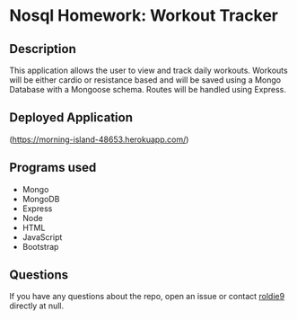 # Nosql Homework: Workout Tracker 

## Description
 
 This application allows the user to view and track daily workouts. Workouts will be either cardio or resistance based and will be saved using a Mongo Database with a Mongoose schema. Routes will be handled using Express.
 
## Deployed Application

(https://morning-island-48653.herokuapp.com/)

## Programs used

* Mongo
* MongoDB
* Express
* Node 
* HTML
* JavaScript
* Bootstrap

## Questions

If you have any questions about the repo, open an issue or contact [roldie9](https://api.github.com/users/roldie9) directly at null.
        


